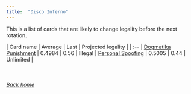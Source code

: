 ```yaml
---
title:  "Disco Inferno"
---
```


This is a list of cards that are likely to change legality before the next rotation.

| Card name | Average | Last | Projected legality |
| :-- |
[Dogmatika Punishment](https://db.ygoprodeck.com/card/?search=Dogmatika%20Punishment) | 0.4984 | 0.56 | Illegal |
[Personal Spoofing](https://db.ygoprodeck.com/card/?search=Personal%20Spoofing) | 0.5005 | 0.44 | Unlimited |

<br>

###### [Back home](index)